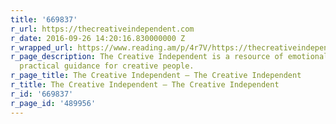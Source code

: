 ```yaml
---
title: '669837'
r_url: https://thecreativeindependent.com
r_date: 2016-09-26 14:20:16.830000000 Z
r_wrapped_url: https://www.reading.am/p/4r7V/https://thecreativeindependent.com
r_page_description: The Cre­ative In­de­pen­dent is a re­source of emo­tional and
  prac­ti­cal guid­ance for cre­ative peo­ple.
r_page_title: The Creative Independent – The Creative Independent
r_title: The Creative Independent – The Creative Independent
r_id: '669837'
r_page_id: '489956'
---
```


